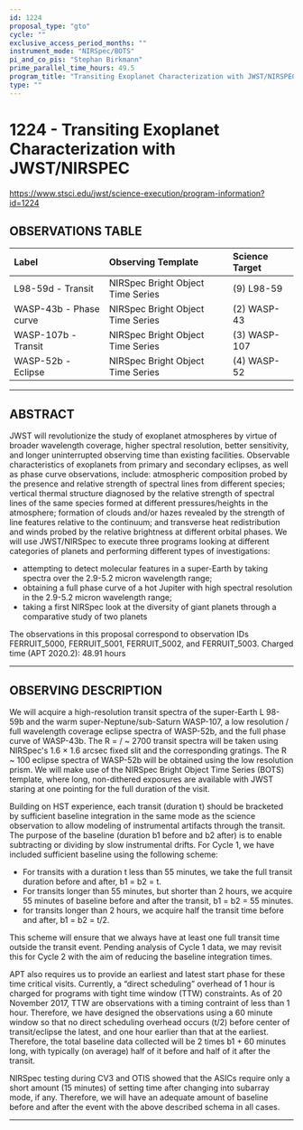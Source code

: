 ```yaml
---
id: 1224
proposal_type: "gto"
cycle: ""
exclusive_access_period_months: ""
instrument_mode: "NIRSpec/BOTS"
pi_and_co_pis: "Stephan Birkmann"
prime_parallel_time_hours: 49.5
program_title: "Transiting Exoplanet Characterization with JWST/NIRSPEC"
type: ""
---
```

# 1224 - Transiting Exoplanet Characterization with JWST/NIRSPEC
https://www.stsci.edu/jwst/science-execution/program-information?id=1224
## OBSERVATIONS TABLE
| Label                      | Observing Template               | Science Target |
| :------------------------- | :------------------------------- | :------------- |
| L98-59d - Transit          | NIRSpec Bright Object Time Series | (9) L98-59     |
| WASP-43b - Phase curve     | NIRSpec Bright Object Time Series | (2) WASP-43    |
| WASP-107b - Transit        | NIRSpec Bright Object Time Series | (3) WASP-107   |
| WASP-52b - Eclipse         | NIRSpec Bright Object Time Series | (4) WASP-52    |

---

## ABSTRACT

JWST will revolutionize the study of exoplanet atmospheres by virtue of broader wavelength coverage, higher spectral resolution, better sensitivity, and longer uninterrupted observing time than existing facilities. Observable characteristics of exoplanets from primary and secondary eclipses, as well as phase curve observations, include: atmospheric composition probed by the presence and relative strength of spectral lines from different species; vertical thermal structure diagnosed by the relative strength of spectral lines of the same species formed at different pressures/heights in the atmosphere; formation of clouds and/or hazes revealed by the strength of line features relative to the continuum; and transverse heat redistribution and winds probed by the relative brightness at different orbital phases. We will use JWST/NIRSpec to execute three programs looking at different categories of planets and performing different types of investigations:
- attempting to detect molecular features in a super-Earth by taking spectra over the 2.9-5.2 micron wavelength range;
- obtaining a full phase curve of a hot Jupiter with high spectral resolution in the 2.9-5.2 micron wavelength range;
- taking a first NIRSpec look at the diversity of giant planets through a comparative study of two planets

The observations in this proposal correspond to observation IDs FERRUIT_5000, FERRUIT_5001, FERRUIT_5002, and FERRUIT_5003. Charged time (APT 2020.2): 48.91 hours

---

## OBSERVING DESCRIPTION

We will acquire a high-resolution transit spectra of the super-Earth L 98-59b and the warm super-Neptune/sub-Saturn WASP-107, a low resolution / full wavelength coverage eclipse spectra of WASP-52b, and the full phase curve of WASP-43b. The R = / ~ 2700 transit spectra will be taken using NIRSpec's 1.6 × 1.6 arcsec fixed slit and the corresponding gratings. The R ~ 100 eclipse spectra of WASP-52b will be obtained using the low resolution prism. We will make use of the NIRSpec Bright Object Time Series (BOTS) template, where long, non-dithered exposures are available with JWST staring at one pointing for the full duration of the visit.

Building on HST experience, each transit (duration t) should be bracketed by sufficient baseline integration in the same mode as the science observation to allow modeling of instrumental artifacts through the transit. The purpose of the baseline (duration b1 before and b2 after) is to enable subtracting or dividing by slow instrumental drifts. For Cycle 1, we have included sufficient baseline using the following scheme:

*   For transits with a duration t less than 55 minutes, we take the full transit duration before and after, b1 = b2 = t.
*   For transits longer than 55 minutes, but shorter than 2 hours, we acquire 55 minutes of baseline before and after the transit, b1 = b2 = 55 minutes.
*   for transits longer than 2 hours, we acquire half the transit time before and after, b1 = b2 = t/2.

This scheme will ensure that we always have at least one full transit time outside the transit event. Pending analysis of Cycle 1 data, we may revisit this for Cycle 2 with the aim of reducing the baseline integration times.

APT also requires us to provide an earliest and latest start phase for these time critical visits. Currently, a “direct scheduling” overhead of 1 hour is charged for programs with tight time window (TTW) constraints. As of 20 November 2017, TTW are observations with a timing contraint of less than 1 hour. Therefore, we have designed the observations using a 60 minute window so that no direct scheduling overhead occurs (t/2) before center of transit/eclipse the latest, and one hour earlier than that at the earliest. Therefore, the total baseline data collected will be 2 times b1 + 60 minutes long, with typically (on average) half of it before and half of it after the transit.

NIRSpec testing during CV3 and OTIS showed that the ASICs require only a short amount (15 minutes) of setting time after changing into subarray mode, if any. Therefore, we will have an adequate amount of baseline before and after the event with the above described schema in all cases.

---